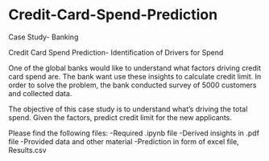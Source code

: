 # Credit-Card-Spend-Prediction
Case Study- Banking

Credit Card Spend Prediction- Identification of Drivers for Spend

One of the global banks would like to understand what factors driving credit card spend are. The bank want use these insights to calculate credit limit. In order to solve the problem, the bank conducted survey of 5000 customers and collected data.

The objective of this case study is to understand what’s driving the total spend. Given the factors, predict credit limit for the new applicants.

Please find the following files:
-Required .ipynb file
-Derived insights in .pdf file
-Provided data and other material
-Prediction in form of excel file, Results.csv
